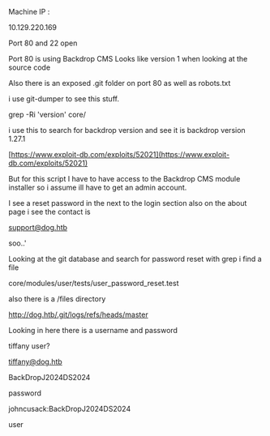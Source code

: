 

Machine IP :

10.129.220.169

Port 80 and 22 open

Port 80 is using Backdrop CMS Looks like version 1 when looking at the source code

Also there is an exposed .git folder on port 80 as well as robots.txt

i use git-dumper to see this stuff.

grep -Ri 'version' core/

i use this to search for backdrop version and see it is backdrop version 1.27.1

[https://www.exploit-db.com/exploits/52021](https://www.exploit-db.com/exploits/52021)

But for this script I have to have access to the Backdrop CMS module installer so i assume ill have to get an admin account.

I see a reset password in the next to the login section also on the about page i see the contact is

[support@dog.htb](mailto:support@dog.htb)

soo..'



Looking at the git database and search for password reset with grep i find a file


core/modules/user/tests/user_password_reset.test



also there is a /files directory

http://dog.htb/.git/logs/refs/heads/master



Looking in here there is a username and password


tiffany user?



tiffany@dog.htb


BackDropJ2024DS2024

password


johncusack:BackDropJ2024DS2024


user

